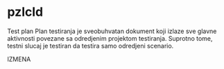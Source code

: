 # pzlcld

Test plan 
Plan testiranja je sveobuhvatan dokument koji izlaze sve glavne aktivnosti povezane sa odredjenim projektom testiranja. Suprotno tome, testni slucaj je testiran da testira samo odredjeni scenario.

IZMENA

